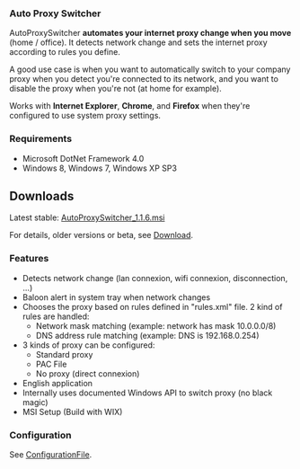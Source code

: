 ### Auto Proxy Switcher ###
AutoProxySwitcher **automates your internet proxy change when you move** (home / office). It detects network change and sets the internet proxy according to rules you define.

A good use case is when you want to automatically switch to your company proxy when you detect you're connected to its network, and you want to disable the proxy when you're not (at home for example).

Works with **Internet Explorer**, **Chrome**, and **Firefox** when they're configured to use system proxy settings.

### Requirements ###
  * Microsoft DotNet Framework 4.0
  * Windows 8, Windows 7, Windows XP SP3

## Downloads ##
Latest stable: [AutoProxySwitcher\_1.1.6.msi](http://dl.bintray.com/chleitienne/AutoProxySwitcher/AutoProxySwitcher_1.1.6.msi)

For details, older versions or beta, see [Download](Download.md).

### Features ###
  * Detects network change (lan connexion, wifi connexion, disconnection, ...)
  * Baloon alert in system tray when network changes
  * Chooses the proxy based on rules defined in "rules.xml" file. 2 kind of rules are handled:
    * Network mask matching (example: network has mask 10.0.0.0/8)
    * DNS address rule matching (example: DNS is 192.168.0.254)
  * 3 kinds of proxy can be configured:
    * Standard proxy
    * PAC File
    * No proxy (direct connexion)
  * English application
  * Internally uses documented Windows API to switch proxy (no black magic)
  * MSI Setup (Build with WIX)

### Configuration ###
See [ConfigurationFile](ConfigurationFile.md).